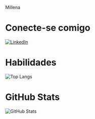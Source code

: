 Millena

# Conecte-se comigo 
[![LinkedIn](https://img.shields.io/badge/LinkedIn-000?style=for-the-badge&logo=linkedin&logoColor=0E76A8)](https://www.linkedin.com/in/milllenaalmeida/)

# Habilidades

![Top Langs](https://github-readme-stats-git-masterrstaa-rickstaa.vercel.app/api/top-langs/?username=Millenac&bg_color=000&border_color=30A3DC&title_color=E94D5F&text_color=FFF)

# GitHub Stats

![GitHub Stats](https://github-readme-stats.vercel.app/api?username=Millenac&theme=transparent&bg_color=000&border_color=30A3DC&show_icons=true&icon_color=30A3DC&title_color=E94D5F&text_color=FFF)